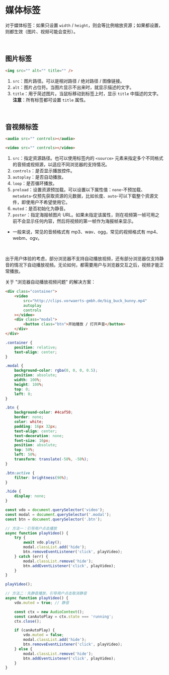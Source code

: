# 媒体标签

对于媒体标签：如果只设置 `width` / `height`，则会等比例缩放资源；如果都设置，则都生效（图片、视频可能会变形）。

<br>

## 图片标签

```html
<img src="" alt="" title="" />
```

1. `src`：图片路径。可以是相对路径 / 绝对路径 / 图像链接。
2. `alt`：图片占位符。当图片显示不出来时，就显示描述的文字。
3. `title`：用于简述图片。当鼠标移动到标签上时，显示 `title` 中描述的文字。
   **注意**：所有标签都可设置 `title` 属性。

<br>

## 音视频标签

```html
<audio src="" controls></audio>
```

```html
<video src="" controls></video>
```

1. `src`：指定资源路径。也可以使用标签内的 `<source>` 元素来指定多个不同格式的音频或视频源，以适应不同浏览器的支持情况。
2. `controls`：是否显示播放控件。
3. `autoplay`：是否自动播放。
4. `loop`：是否循环播放。
5. `preload`：设置资源预加载。可以设置以下属性值：`none`-不预加载、`metadata`-仅预先获取资源的元数据，比如长度、`auto`-可以下载整个资源文件，即使用户不希望使用它。
6. `muted`：是否初始化为静音。
7. `poster`：指定海报帧图片 URL。如果未指定该属性，则在视频第一帧可用之前不会显示任何内容，然后将视频的第一帧作为海报帧来显示。

-   一般来说，常见的音频格式有 mp3、wav、ogg，常见的视频格式有 mp4、webm、ogv。

<br>

出于用户体验的考虑，部分浏览器不支持自动播放视频，还有部分浏览器仅支持静音的情况下自动播放视频。无论如何，都需要用户与浏览器交互之后，视频才能正常播放。

关于 "浏览器自动播放视频问题" 的解决方案：

```html
<div class="container">
    <video
        src="http://clips.vorwaerts-gmbh.de/big_buck_bunny.mp4"
        autoplay
        controls
    ></video>
    <div class="modal">
        <button class="btn">开始播放 / 打开声音</button>
    </div>
</div>
```

```css
.container {
    position: relative;
    text-align: center;
}

.modal {
    background-color: rgba(0, 0, 0, 0.5);
    position: absolute;
    width: 100%;
    height: 100%;
    top: 0;
    left: 0;
}

.btn {
    background-color: #4caf50;
    border: none;
    color: white;
    padding: 16px 32px;
    text-align: center;
    text-decoration: none;
    font-size: 16px;
    position: absolute;
    top: 50%;
    left: 50%;
    transform: translate(-50%, -50%);
}

.btn:active {
    filter: brightness(90%);
}

.hide {
    display: none;
}
```

```js
const vdo = document.querySelector('video');
const modal = document.querySelector('.modal');
const btn = document.querySelector('.btn');

// 方法一：引导用户点击播放
async function playVideo() {
    try {
        await vdo.play();
        modal.classList.add('hide');
        btn.removeEventListener('click', playVideo);
    } catch (err) {
        modal.classList.remove('hide');
        btn.addEventListener('click', playVideo);
    }
}

playVideo();
```

```js
// 方法二：先静音播放，引导用户点击取消静音
async function playVideo() {
    vdo.muted = true; // 静音

    const ctx = new AudioContext();
    const canAutoPlay = ctx.state === 'running';
    ctx.close();

    if (canAutoPlay) {
        vdo.muted = false;
        modal.classList.add('hide');
        btn.removeEventListener('click', playVideo);
    } else {
        modal.classList.remove('hide');
        btn.addEventListener('click', playVideo);
    }
}
```

<br>

